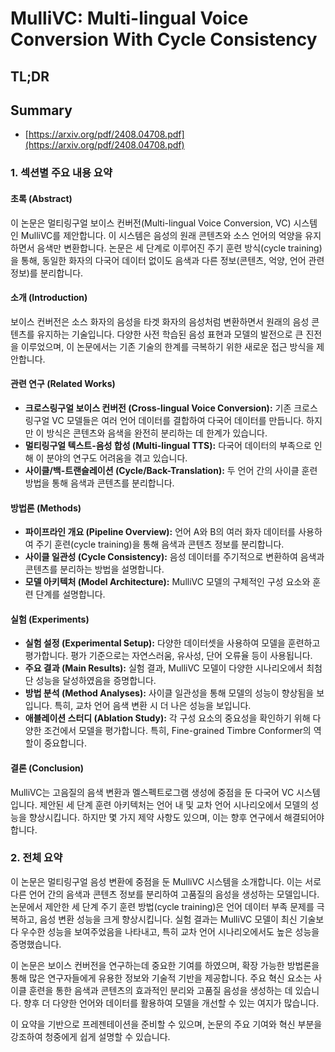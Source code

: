 # MulliVC: Multi-lingual Voice Conversion With Cycle Consistency
## TL;DR
## Summary
- [https://arxiv.org/pdf/2408.04708.pdf](https://arxiv.org/pdf/2408.04708.pdf)

### 1. 섹션별 주요 내용 요약

#### 초록 (Abstract)
이 논문은 멀티링구얼 보이스 컨버전(Multi-lingual Voice Conversion, VC) 시스템인 MulliVC를 제안합니다. 이 시스템은 음성의 원래 콘텐츠와 소스 언어의 억양을 유지하면서 음색만 변환합니다. 논문은 세 단계로 이루어진 주기 훈련 방식(cycle training)을 통해, 동일한 화자의 다국어 데이터 없이도 음색과 다른 정보(콘텐츠, 억양, 언어 관련 정보)를 분리합니다.

#### 소개 (Introduction)
보이스 컨버전은 소스 화자의 음성을 타겟 화자의 음성처럼 변환하면서 원래의 음성 콘텐츠를 유지하는 기술입니다. 다양한 사전 학습된 음성 표현과 모델의 발전으로 큰 진전을 이루었으며, 이 논문에서는 기존 기술의 한계를 극복하기 위한 새로운 접근 방식을 제안합니다.

#### 관련 연구 (Related Works)
- **크로스링구얼 보이스 컨버전 (Cross-lingual Voice Conversion):** 기존 크로스링구얼 VC 모델들은 여러 언어 데이터를 결합하여 다국어 데이터를 만듭니다. 하지만 이 방식은 콘텐츠와 음색을 완전히 분리하는 데 한계가 있습니다.
- **멀티링구얼 텍스트-음성 합성 (Multi-lingual TTS):** 다국어 데이터의 부족으로 인해 이 분야의 연구도 어려움을 겪고 있습니다.
- **사이클/백-트랜슬레이션 (Cycle/Back-Translation):** 두 언어 간의 사이클 훈련 방법을 통해 음색과 콘텐츠를 분리합니다.

#### 방법론 (Methods)
- **파이프라인 개요 (Pipeline Overview):** 언어 A와 B의 여러 화자 데이터를 사용하여 주기 훈련(cycle training)을 통해 음색과 콘텐츠 정보를 분리합니다.
- **사이클 일관성 (Cycle Consistency):** 음성 데이터를 주기적으로 변환하여 음색과 콘텐츠를 분리하는 방법을 설명합니다.
- **모델 아키텍처 (Model Architecture):** MulliVC 모델의 구체적인 구성 요소와 훈련 단계를 설명합니다.

#### 실험 (Experiments)
- **실험 설정 (Experimental Setup):** 다양한 데이터셋을 사용하여 모델을 훈련하고 평가합니다. 평가 기준으로는 자연스러움, 유사성, 단어 오류율 등이 사용됩니다.
- **주요 결과 (Main Results):** 실험 결과, MulliVC 모델이 다양한 시나리오에서 최첨단 성능을 달성하였음을 증명합니다.
- **방법 분석 (Method Analyses):** 사이클 일관성을 통해 모델의 성능이 향상됨을 보입니다. 특히, 교차 언어 음색 변환 시 더 나은 성능을 보입니다.
- **애블레이션 스터디 (Ablation Study):** 각 구성 요소의 중요성을 확인하기 위해 다양한 조건에서 모델을 평가합니다. 특히, Fine-grained Timbre Conformer의 역할이 중요합니다.

#### 결론 (Conclusion)
MulliVC는 고음질의 음색 변환과 멜스펙트로그램 생성에 중점을 둔 다국어 VC 시스템입니다. 제안된 세 단계 훈련 아키텍처는 언어 내 및 교차 언어 시나리오에서 모델의 성능을 향상시킵니다. 하지만 몇 가지 제약 사항도 있으며, 이는 향후 연구에서 해결되어야 합니다.

### 2. 전체 요약

이 논문은 멀티링구얼 음성 변환에 중점을 둔 MulliVC 시스템을 소개합니다. 이는 서로 다른 언어 간의 음색과 콘텐츠 정보를 분리하여 고품질의 음성을 생성하는 모델입니다. 논문에서 제안한 세 단계 주기 훈련 방법(cycle training)은 언어 데이터 부족 문제를 극복하고, 음성 변환 성능을 크게 향상시킵니다. 실험 결과는 MulliVC 모델이 최신 기술보다 우수한 성능을 보여주었음을 나타내고, 특히 교차 언어 시나리오에서도 높은 성능을 증명했습니다.

이 논문은 보이스 컨버전을 연구하는데 중요한 기여를 하였으며, 확장 가능한 방법론을 통해 많은 연구자들에게 유용한 정보와 기술적 기반을 제공합니다. 주요 혁신 요소는 사이클 훈련을 통한 음색과 콘텐츠의 효과적인 분리와 고품질 음성을 생성하는 데 있습니다. 향후 더 다양한 언어와 데이터를 활용하여 모델을 개선할 수 있는 여지가 많습니다.

이 요약을 기반으로 프레젠테이션을 준비할 수 있으며, 논문의 주요 기여와 혁신 부분을 강조하여 청중에게 쉽게 설명할 수 있습니다.